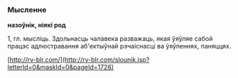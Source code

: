 ### Мысленне
**назоўнік, ніякі род**

1, гл. мысліць. Здольнасць чалавека разважаць, якая ўяўляе сабой працэс адлюстравання аб'ектыўнай рэчаіснасці ва ўяўленнях, паняццях.

<a rel="author">[http://rv-blr.com/](http://rv-blr.com/slounik.jsp?letterId=0&maskId=0&pageId=1728)</a>
